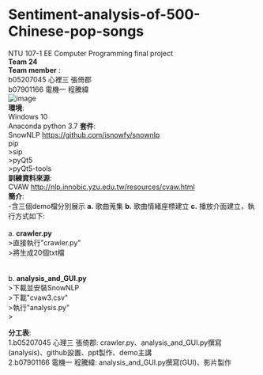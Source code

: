 # Sentiment-analysis-of-500-Chinese-pop-songs
NTU 107-1 EE Computer Programming final project  
__Team 24__  
__Team member__ :  
b05207045 心裡三 張倚郡  
b07901166 電機一 程騰緯<br/> 
![image](https://github.com/z0011/Sentiment-analysis-of-500-Chinese-pop-songs/blob/master/graph.PNG)  
__環境__:   
Windows 10  
Anaconda python 3.7
__套件__:   
SnowNLP <https://github.com/isnowfy/snownlp>   
pip  
    >sip  
    >pyQt5  
    >pyQt5-tools  
__訓練資料來源__:  
CVAW <http://nlp.innobic.yzu.edu.tw/resources/cvaw.html>  
__簡介__:  
    -含三個demo檔分別展示 __a.__ 歌曲蒐集 __b.__ 歌曲情緒座標建立 __c.__ 播放介面建立，執行方式如下:  
    <br/>
    a.  __crawler.py__  
        >直接執行"crawler.py"   
        >將生成20個txt檔  
        <br/>  
    b. __analysis_and_GUI.py__   
        >下載並安裝SnowNLP  
        >下載"cvaw3.csv"  
        >執行"analysis.py"  
        >
         <br/>  
         
__分工表__:  
    1.b05207045 心理三 張倚郡: crawler.py、analysis_and_GUI.py撰寫(analysis)、github設置、ppt製作、demo主講  
    2.b07901166 電機一 程騰緯: analysis_and_GUI.py撰寫(GUI)、影片製作
    
